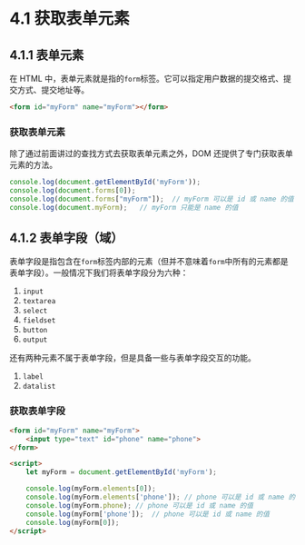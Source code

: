 # 4.1 获取表单元素

## 4.1.1 表单元素

在 HTML 中，表单元素就是指的`form`标签。它可以指定用户数据的提交格式、提交方式、提交地址等。

```html
<form id="myForm" name="myForm"></form>
```

### 获取表单元素

除了通过前面讲过的查找方式去获取表单元素之外，DOM 还提供了专门获取表单元素的方法。

```js
console.log(document.getElementById('myForm'));
console.log(document.forms[0]);
console.log(document.forms["myForm"]);  // myForm 可以是 id 或 name 的值
console.log(document.myForm);   // myForm 只能是 name 的值
```

## 4.1.2 表单字段（域）

表单字段是指包含在`form`标签内部的元素（但并不意味着`form`中所有的元素都是表单字段）。一般情况下我们将表单字段分为六种：

1. `input`
2. `textarea`
3. `select`
4. `fieldset`
5. `button`
6. `output`

还有两种元素不属于表单字段，但是具备一些与表单字段交互的功能。

1. `label`
2. `datalist`

### 获取表单字段

```html
<form id="myForm" name="myForm">
    <input type="text" id="phone" name="phone">
</form>

<script>
    let myForm = document.getElementById('myForm');

    console.log(myForm.elements[0]);
    console.log(myForm.elements['phone']); // phone 可以是 id 或 name 的值
    console.log(myForm.phone); // phone 可以是 id 或 name 的值
    console.log(myForm['phone']);  // phone 可以是 id 或 name 的值
    console.log(myForm[0]);
</script>
```
